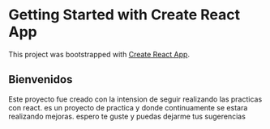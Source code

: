 # Getting Started with Create React App

This project was bootstrapped with [Create React App](https://github.com/facebook/create-react-app).

## Bienvenidos

Este proyecto fue creado con la intension de seguir realizando las practicas con react.
es un proyecto de practica y donde continuamente se estara realizando mejoras.
espero te guste y puedas dejarme tus sugerencias
